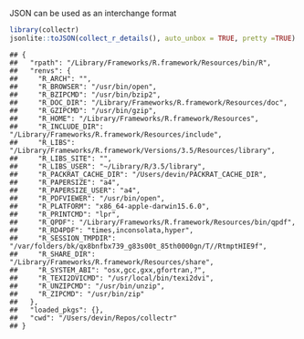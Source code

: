 
<!-- README.md is generated from README.Rmd. Please edit that file -->

JSON can be used as an interchange format

``` r
library(collectr)
jsonlite::toJSON(collect_r_details(), auto_unbox = TRUE, pretty =TRUE)
```

    ## {
    ##   "rpath": "/Library/Frameworks/R.framework/Resources/bin/R",
    ##   "renvs": {
    ##     "R_ARCH": "",
    ##     "R_BROWSER": "/usr/bin/open",
    ##     "R_BZIPCMD": "/usr/bin/bzip2",
    ##     "R_DOC_DIR": "/Library/Frameworks/R.framework/Resources/doc",
    ##     "R_GZIPCMD": "/usr/bin/gzip",
    ##     "R_HOME": "/Library/Frameworks/R.framework/Resources",
    ##     "R_INCLUDE_DIR": "/Library/Frameworks/R.framework/Resources/include",
    ##     "R_LIBS": "/Library/Frameworks/R.framework/Versions/3.5/Resources/library",
    ##     "R_LIBS_SITE": "",
    ##     "R_LIBS_USER": "~/Library/R/3.5/library",
    ##     "R_PACKRAT_CACHE_DIR": "/Users/devin/PACKRAT_CACHE_DIR",
    ##     "R_PAPERSIZE": "a4",
    ##     "R_PAPERSIZE_USER": "a4",
    ##     "R_PDFVIEWER": "/usr/bin/open",
    ##     "R_PLATFORM": "x86_64-apple-darwin15.6.0",
    ##     "R_PRINTCMD": "lpr",
    ##     "R_QPDF": "/Library/Frameworks/R.framework/Resources/bin/qpdf",
    ##     "R_RD4PDF": "times,inconsolata,hyper",
    ##     "R_SESSION_TMPDIR": "/var/folders/bk/qx8bnfbx739_g83s00t_85th0000gn/T//RtmptHIE9f",
    ##     "R_SHARE_DIR": "/Library/Frameworks/R.framework/Resources/share",
    ##     "R_SYSTEM_ABI": "osx,gcc,gxx,gfortran,?",
    ##     "R_TEXI2DVICMD": "/usr/local/bin/texi2dvi",
    ##     "R_UNZIPCMD": "/usr/bin/unzip",
    ##     "R_ZIPCMD": "/usr/bin/zip"
    ##   },
    ##   "loaded_pkgs": {},
    ##   "cwd": "/Users/devin/Repos/collectr"
    ## }
